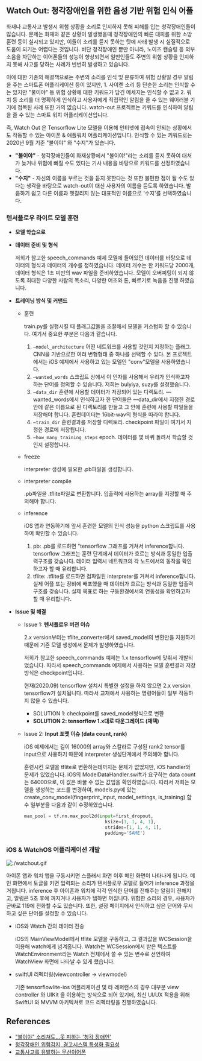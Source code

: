 ## Watch Out: 청각장애인을 위한 음성 기반 위험 인식 어플

화재나 교통사고 발생시 위험 상황을 소리로 인지하지 못해 피해를 입는 청각장애인들이 많습니다. 문제는 화재와 같은 상황이 발생했을때 청각장애인의 빠른 대피를 위한 소방훈련 등이 실시되고 있지만, 이들이 소리를 듣지 못하는 탓에 사태 발생 시 실질적으로 도움이 되기는 어렵다는 것입니다. 비단 청각장애인 뿐만 아니라, 노이즈 캔슬링 등 외부 소음을 차단하는 이어폰들의 성능이 향상되면서 일반인들도 주변의 위험 상황을 인지하지 못해 사고를 당하는 사례가 빈번히 발생하고 있습니다.

이에 대한 기존의 해결책으로는 주변의 소리를 인식 및 분류하여 위험 상황일 경우 알림을 주는 스마트폰 어플리케이션 등이 있지만, 1. 사이렌 소리 등 단순한 소리는 인식할 수는 있지만 "불이야" 등 위험 상황에 대한 키워드가 담긴 메세지는 인식할 수 없고 2. 워치 등 소리를 더 명확하게 인식하고 사용자에게 직접적인 알림을 줄 수 있는 웨어러블 기기에 접목된 사례 또한 거의 없습니다. watch-out 프로젝트는 키워드를 인식하여 알림을 줄 수 있는 스마트 워치 어플리케이션입니다.

즉, Watch Out 은 Tensorflow Lite 모델을 이용해 인터넷에 접속이 안되는 상황에서도 작동할 수 있는 아이폰 & 애플워치 어플리케이션입니다. 인식할 수 있는 키워드로는 2020년 9월 기준 "불이야" 와 "수지"가 있습니다. 

- **"불이야"** - 청각장애인들이 화재상황에서 "불이야!"라는 소리를 듣지 못하여 대처가 늦거나 위험에 빠질 수도 있다는 기사 내용을 바탕으로 키워드를 선정하였습니다.
- **"수지"** -  자신의 이름을 부르는 것을 듣지 못한다는 것 또한 불편한 점이 될 수도 있다는 생각을 바탕으로 watch-out이 대신 사용자의 이름을 듣도록 하였습니다. 발음하기 쉽고 다른 이름과 헷갈리지 않는 대표적인 이름으로 '수지'를 선택하였습니다.

### 텐서플로우 라이트 모델 훈련

- **모델 학습으로 [](https://colab.research.google.com/github/sanghunkang/tensorflow-lite/blob/master/mobile_team_project/model_training/train_speech_model_ios_ko.ipynb)**
- **데이터 준비 및 형식**

    저희가 참고한 speech_commands 예제 모델에 들어있던 데이터를 바탕으로 데이터의 형식과 데이터의 개수를 정하였습니다.  데이터 개수는 한 키워드당 2000개, 데이터 형식은 1초 미만의 wav 파일을 준비하였습니다. 모델이 오버피팅이 되지 않도록 최대한 다양한 사람의 목소리, 다양한 어조와 톤, 빠르기로 녹음을 진행 하였습니다.

- **트레이닝 방식 및 커맨드**
    - 훈련

        train.py를 실행시킬 때 플래그값들을 조절해서 모델을 커스텀화 할 수 있습니다. 여기서 중요한 부분은 다음과 같습니다.

        1. `—model_architecture` 어떤 네트워크를 사용할 것인지 지정하는 플래그. CNN을 기반으로한 여러 변형형태 중 하나를 선택할 수 있다. 본 프로젝트에서는 iOS 예제에서 사용하고 있는 모델인 "conv"모델을 사용하였습니다.
        2. `—wanted_words` 스크립트 상에서 이 인자를 사용해서 우리가 인식하고자 하는 단어를 정의할 수 있습니다. 저희는 bulyiya, suzy를 설정했습니다.
        3. `—data_dir` 훈련에 사용할 데이터가 저장되어 있는 디렉토리. —wanted_words에서 인식하고자 한 단어들은 —data_dir에서 지정한 경로 안에 같은 이름으로 된 디렉토리를 만들고 그 안에 훈련에 사용할 파일들을 저장해야 합니다. 훈련데이터는 16bit-wav의 형식을 따라야 합니다.
        4. `—train_dir` 훈련결과를 저장할 디렉토리. checkpoint 파일이 여기서 지정한 경로에 저장됩니다. 
        5. `—how_many_training_steps` epoch. 데이터를 몇 바퀴 돌려서 학습할 것인지 설정합니다.
    - freeze

        interpreter 생성에 필요한 .pb파일을 생성합니다.

    - interpreter compile

        .pb파일을 .tflite파일로 변환합니다. 입출력에 사용하는 array를 지정할 때 주의해야 합니다.

    - inference

        iOS 앱과 연동하기에 앞서 훈련한 모델의 인식 성능을 python 스크립트를 사용하여 확인할 수 있습니다.

        1. pb: .pb를 로드하면 "tensorflow 그래프를 거쳐서 inference합니다. tensorflow 그래프는 훈련 단계에서 데이터가 흐르는 방식과 동일한 입출력구조를 갖습니다. 데이터 입력시 네트워크의 각 노드에서의 동작을 확인하고자 할 때 유리합니다.
        2. tflite: .tflite를 로드하면 컴파일된 interpreter를 거쳐서 inference합니다. 실제 어플 또는 장비에 배포했을 때 데이터가 흐르는 방식과 동일한 입출력구조를 갖습니다. 실제 목표로 하는 구동환경에서의 연동성을 확인하고자 할 때 유리합니다. 
- **Issue 및 해결**
    - Issue 1: **텐서플로우 버전 이슈**

        2.x version부터는 tflite_converter에서 saved_model의 변환만을 지원하기 때문에 기존 모델 생성에서 문제가 발생하였습니다.

        저희가 참고한 speech_commands 예제는 1.x tensorflow에 맞춰서 개발되었습니다. 따라서 speech_commands 예제에서 사용하는 모델 훈련결과 저장방식은 checkpoint입니다. 

        현재(2020.09) tensorflow 설치시 특별한 설정을 하지 않으면 2.x version tensorflow가 설치됩니다. 따라서 교재에서 사용하는 명령어들이 일부 작동하지 않을 수 있습니다.

        - SOLUTION 1: checkpoint를 saved_model형식으로 변환
        - **SOLUTION 2: tensorflow 1.x대로 다운그레이드 (채택)**
    - Issue 2: **Input 포맷 이슈 (data count, rank)**

        iOS 예제에서는 길이 16000의 array와 스칼라로 구성된 rank2 tensor를 input으로 사용하기 때문에 interpreter 생성단계에서 주의해야 합니다.

        훈련시킨 모델을 tflite로 변환하는데까지는 문제가 없었지만, iOS handler와 문제가 있었습니다. iOS의 ModelDataHandler.swift가 요구하는 data count는 64000으로, 이 값은 바꿀 수 없는 값임을 확인하였습니다. 따라서 저희는 모델을 생성하는 코드를 변경하여, models.py에 있는 create_conv_model(fingerprint_input, model_settings, is_training) 함수 일부분을 다음과 같이 수정하였습니다.

        ```python
        max_pool = tf.nn.max_pool2d(input=first_dropout,
                                      ksize=[1, 1, 4, 1],
                                      strides=[1, 1, 4, 1],
                                      padding='SAME')
        ```

### iOS & WatchOS 어플리케이션 개발

![./watchout.gif](watchout.gif)

아이폰 앱과 워치 앱을 구동시키면 스플래시 화면 이후 메인 화면이 나타나게 됩니다. 메인 화면에서 토글을 키면 입력되는 소리가 텐서플로우 모델로 들어가 inference 과정을 거칩니다. inference 후 아이폰과 워치에 각각 인식한 단어를 전해주는 알림이 전해지고, 알림은 5초 후에 꺼지거나 사용자가 탭하면 꺼집니다. 위험한 소리의 경우, 사용자가 곧바로 119에 전화할 수도 있습니다. 또한, 설정 페이지에서 인식하고 싶은 단어와 무시하고 싶은 단어를 설정할 수 있습니다. 

- iOS와 Watch 간의 데이터 전송

    iOS의 MainViewModel에서 tflite 모델을 구동하고, 그 결과값을 WCSession을 이용해 watch에게 넘겨줍니다. Watch는 WCSession에서 받은 텍스트를 WatchEnvironment라는 Watch 전체에서 쓸 수 있는 변수로 선언하여 WatchView 화면에 나타날 수 있게 했습니다.

- swiftUI 리펙터링(viewcontroller → viewmodel)

    기존 tensorflowlite-ios 어플리케이션 및 타 레퍼런스의 경우 대부분 view controller 와 UIKit 을 이용하는 방식으로 되어 있기에, 최신 UI/UX 적용을 위해 SwiftUI 와 MVVM 아키텍쳐로 코드 리펙터링을 진행하였습니다. 

## References

- ["불이야" 소리쳐도...못 피하는 '청각 장애인'](https://www.cctoday.co.kr/news/articleView.html?idxno=2074577)
- [청각장애인 위험감지, 경고시스템 특성화 필요성](http://www.ablenews.co.kr/News/NewsContent.aspx?CategoryCode=0006&NewsCode=000620191202091610621654#z)
- [교통사고를 유발하는 무선이어폰](http://www.sjbnews.com/news/news.php?code=&number=679078)

